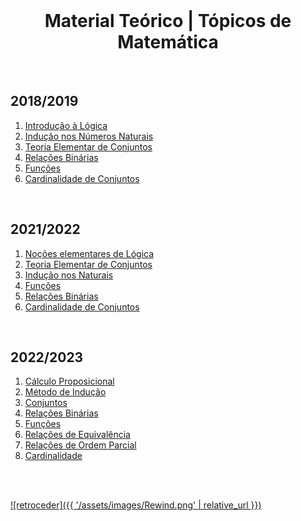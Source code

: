 <br>

<h1 align="center">Material Teórico | Tópicos de Matemática</h1>

<br>

## 2018/2019
 1. [Introdução à Lógica](1.L%C3%B3gica.pdf)
 2. [Indução nos Números Naturais](2.InduNatur.pdf)
 3. [Teoria Elementar de Conjuntos](3.Conjuntos.pdf)
 4. [Relações Binárias](4.RelBin.pdf)
 5. [Funções](5.Func.pdf)
 6. [Cardinalidade de Conjuntos](6.Cardin.pdf)

<br>

## 2021/2022
 1. [Noções elementares de Lógica](1-Logica.pdf)
 2. [Teoria Elementar de Conjuntos](2-Conjuntos.pdf)
 3. [Indução nos Naturais](3-Inducao.pdf)
 4. [Funções](4-Funcoes.pdf)
 5. [Relações Binárias](5-Relacoes.pdf)
 6. [Cardinalidade de Conjuntos](6-Cardinalidade.pdf)

<br>

## 2022/2023
 1. [Cálculo Proposicional](1~calc-prop.pdf)
 2. [Método de Indução](2~inducao.pdf)
 3. [Conjuntos](3~conjuntos.pdf)
 4. [Relações Binárias](4~relacoes.pdf)
 5. [Funções](5~funções.pdf)
 6. [Relações de Equivalência](6~equivalencia.pdf)
 7. [Relações de Ordem Parcial](7~rop.pdf)
 8. [Cardinalidade](8~card.pdf)

<br><br>

[![retroceder]({{ '/assets/images/Rewind.png' | relative_url }})](https://david81820.github.io/Recursos-LCC/TM)